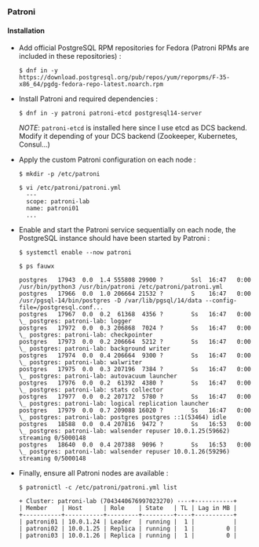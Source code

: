 ### Patroni

#### Installation

* Add official PostgreSQL RPM repositories for Fedora (Patroni RPMs are included in these repositories) :

  ```shell
  $ dnf in -y https://download.postgresql.org/pub/repos/yum/reporpms/F-35-x86_64/pgdg-fedora-repo-latest.noarch.rpm
  ```
 
* Install Patroni and required dependencies :

  ```shell
  $ dnf in -y patroni patroni-etcd postgresql14-server
  ```

  *NOTE*: `patroni-etcd` is installed here since I use etcd as DCS backend. Modify it depending of your DCS backend (Zookeeper, Kubernetes, Consul...)

* Apply the custom Patroni configuration on each node :

  ```shell
  $ mkdir -p /etc/patroni

  $ vi /etc/patroni/patroni.yml
    ---
    scope: patroni-lab
    name: patroni01
    ...
  ````  

* Enable and start the Patroni service sequentially on each node, the PostgreSQL instance should have been started by Patroni :

  ```shell
  $ systemctl enable --now patroni

  $ ps fauwx

  postgres   17943  0.0  1.4 555808 29900 ?        Ssl  16:47   0:00 /usr/bin/python3 /usr/bin/patroni /etc/patroni/patroni.yml
  postgres   17966  0.0  1.0 206664 21532 ?        S    16:47   0:00 /usr/pgsql-14/bin/postgres -D /var/lib/pgsql/14/data --config-file=/postgresql.conf...
  postgres   17967  0.0  0.2  61368  4356 ?        Ss   16:47   0:00  \_ postgres: patroni-lab: logger
  postgres   17972  0.0  0.3 206868  7024 ?        Ss   16:47   0:00  \_ postgres: patroni-lab: checkpointer
  postgres   17973  0.0  0.2 206664  5212 ?        Ss   16:47   0:00  \_ postgres: patroni-lab: background writer
  postgres   17974  0.0  0.4 206664  9300 ?        Ss   16:47   0:00  \_ postgres: patroni-lab: walwriter
  postgres   17975  0.0  0.3 207196  7384 ?        Ss   16:47   0:00  \_ postgres: patroni-lab: autovacuum launcher
  postgres   17976  0.0  0.2  61392  4380 ?        Ss   16:47   0:00  \_ postgres: patroni-lab: stats collector
  postgres   17977  0.0  0.2 207172  5780 ?        Ss   16:47   0:00  \_ postgres: patroni-lab: logical replication launcher
  postgres   17979  0.0  0.7 209088 16020 ?        Ss   16:47   0:00  \_ postgres: patroni-lab: postgres postgres ::1(53464) idle
  postgres   18588  0.0  0.4 207816  9472 ?        Ss   16:53   0:00  \_ postgres: patroni-lab: walsender repuser 10.0.1.25(59662) streaming 0/5000148
  postgres   18640  0.0  0.4 207388  9096 ?        Ss   16:53   0:00  \_ postgres: patroni-lab: walsender repuser 10.0.1.26(59296) streaming 0/5000148
  ```

* Finally, ensure all Patroni nodes are available :

  ```shell
  $ patronictl -c /etc/patroni/patroni.yml list
  
  + Cluster: patroni-lab (7043440676997023270) ----+-----------+
  | Member    | Host      | Role    | State   | TL | Lag in MB |
  +-----------+-----------+---------+---------+----+-----------+
  | patroni01 | 10.0.1.24 | Leader  | running |  1 |           |
  | patroni02 | 10.0.1.25 | Replica | running |  1 |         0 |
  | patroni03 | 10.0.1.26 | Replica | running |  1 |         0 |
  ```
